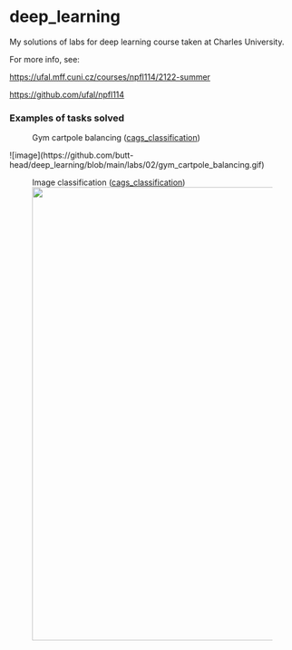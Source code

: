# deep_learning
My solutions of labs for deep learning course taken at Charles University.

For more info, see:

https://ufal.mff.cuni.cz/courses/npfl114/2122-summer

https://github.com/ufal/npfl114


 <h3>Examples of tasks solved</h3>
 
 <figure>
  <figcaption>Gym cartpole balancing (<a href="https://github.com/butt-head/deep_learning/tree/main/labs/05/cags_classification">cags_classification</a>) </figcaption>
</figure>
![image](https://github.com/butt-head/deep_learning/blob/main/labs/02/gym_cartpole_balancing.gif)


 
 
<figure>
  <figcaption>Image classification (<a href="https://github.com/butt-head/deep_learning/tree/main/labs/05/cags_classification">cags_classification</a>) </figcaption>
  <img src="https://user-images.githubusercontent.com/23295940/161394789-2d91058e-a92f-4367-b6d3-9a661d36aa46.png" width="800" height="800" />
</figure>
